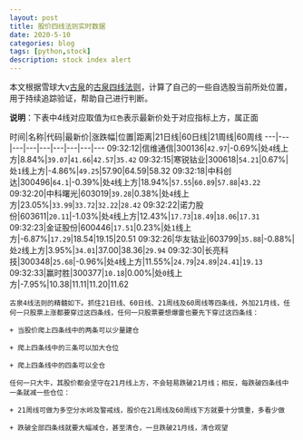 ```yaml
---
layout: post
title: 股价四线法则实时数据
date: 2020-5-10
categories: blog
tags: [python,stock]
description: stock index alert
---
```



本文根据雪球大v[古泉](https://xueqiu.com/u/7148646888)的[古泉四线法则](https://xueqiu.com/7148646888/130498192)，计算了自己的一些自选股当前所处位置，用于持续追踪验证，帮助自己进行判断。

**说明**：下表中4线对应取值为`红色`表示最新价处于对应指标上方，属正面

时间|名称|代码|最新价|涨跌幅|位置|距离|21日线|60日线|21周线|60周线
---|---|---|---|---|---|---|---|---
09:32:12|信维通信|300136|`42.97`|-0.69%|处`4`线上方|8.84%|`39.07`|`41.66`|`42.57`|`35.42`
09:32:15|寒锐钴业|300618|`54.21`|0.67%|处`1`线上方|-4.86%|`49.25`|57.90|64.59|58.32
09:32:18|中科创达|300496|`64.1`|-0.39%|处`4`线上方|18.94%|`57.55`|`60.89`|`57.88`|`43.22`
09:32:20|中科曙光|603019|`39.28`|0.38%|处`4`线上方|23.05%|`33.99`|`33.72`|`32.22`|`28.42`
09:32:22|诺力股份|603611|`20.11`|-1.03%|处`4`线上方|12.43%|`17.73`|`18.49`|`18.06`|`17.31`
09:32:23|金证股份|600446|`17.51`|0.23%|处`1`线上方|-6.87%|`17.29`|18.54|19.15|20.51
09:32:26|华友钴业|603799|`35.88`|-0.88%|处`2`线上方|3.95%|`34.01`|37.00|38.36|`29.94`
09:32:30|长亮科技|300348|`25.68`|-0.96%|处`4`线上方|11.55%|`24.79`|`24.89`|`24.41`|`19.13`
09:32:33|赢时胜|300377|`10.18`|0.00%|处`0`线上方|-7.95%|10.38|11.11|11.20|11.62

```
古泉4线法则的精髓如下。抓住21日线、60日线、21周线及60周线等四条线，外加21月线，任何一只股票上涨都要穿过这四条线，任何一只股票要想爆雷也要先下穿过这四条线：

+ 当股价爬上四条线中的两条可以少量建仓

+ 爬上四条线中的三条可以加大仓位

+ 爬上四条线中的四条可以全仓

任何一只大牛，其股价都会坚守在21月线上方，不会轻易跌破21月线；相反，每跌破四条线中一条就减一些仓位：

+ 21周线可做为多空分水岭及警戒线，股价在21周线及60周线下方就要十分慎重，多看少做

+ 跌破全部四条线就要大幅减仓，甚至清仓，一旦跌破21月线，清仓观望
```